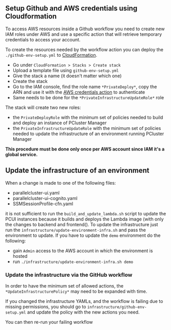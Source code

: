 ## Setup Github and AWS credentials using Cloudformation
To access AWS resources inside a Github workflow you need to create new IAM roles under AWS and use a specific action that will retrieve temporary credentials to access your account.

To create the resources needed by the workflow action you can deploy the `./github-env-setup.yml` to [CloudFormation](https://aws.amazon.com/cloudformation/).
- Go under `CloudFormation > Stacks > Create stack`
- Upload a template file using `github-env-setup.yml`
- Give the stack a name (it doesn't matter which one)
- Create the stack
- Go to the IAM console, find the role name `*PrivateDeploy*`, copy the ARN and use it with the [AWS credentials action](https://github.com/marketplace/actions/configure-aws-credentials-action-for-github-actions) to authenticate
- Same needs to be done for the `*PrivateInfrastructureUpdateRole*` role

The stack will create two new roles:
- the `PrivateDeployRole` with the minimum set of policies needed to build and deploy an instance of PCluster Manager
- the `PrivateInfrastructureUpdateRole` with the minimum set of policies needed to update the infrastructure of an environment running PCluster Manager

**This procedure must be done only once per AWS account since IAM it's a global service.**

## Update the infrastructure of an environment
When a change is made to one of the following files:
- parallelcluster-ui.yaml
- parallelcluster-ui-cognito.yaml
- SSMSessionProfile-cfn.yaml

it is not sufficient to run the `build_and_update_lambda.sh` script to update the PCUI instances because it builds and deploys the Lambda image (with only the changes to backend and frontend().
To update the infrastructure just run the `infrastructure/update-environment-infra.sh` and pass the environment to update.
If you have to update the `demo` environment do the following:
- gain `Admin` access to the AWS account in which the environment is hosted
- run `./infrastructure/update-environment-infra.sh demo`

### Update the infrastructure via the GitHub workflow
In order to have the minimum set of allowed actions, the `*UpdateInfrastructurePolicy*` may need to be expanded with time.

If you changed the infrastructure YAMLs, and the workflow is failing due to missing permissions, you should go to `infrastructure/github-env-setup.yml` and update the policy with the new actions you need.

You can then re-run your failing workflow